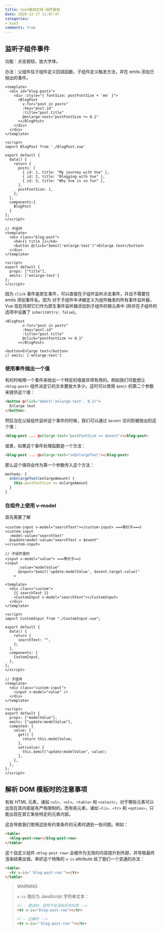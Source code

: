 ```yaml
---
title: Vue3基础文档-组件基础
date: 2020-12-17 11:07:47
categories:
- Vue3
comments: true
---
```




## 监听子组件事件

功能：点击按钮，放大字体。

办法：父组件往子组件定义回调函数，子组件定义触发方法，并在 emits 添加已抛出的事件。
<!-- more -->

```vue
<template>
  <div id="blog-posts">
    <div :style="{ fontSize: postFontSize + 'em' }">
      <BlogPost
        v-for="post in posts"
        :key="post.id"
        :title="post.title"
        @enlarge-text="postFontSize += 0.1"
      ></BlogPost>
    </div>
  </div>
</template>

<script>
import BlogPost from './BlogPost.vue'

export default {
  data() {
    return {
      posts: [
        { id: 1, title: "My journey with Vue" },
        { id: 2, title: "Blogging with Vue" },
        { id: 3, title: "Why Vue is so fun" },
      ],
      postFontSize: 1,
    };
  },
  components:{
    BlogPost
  }
};
</script>

// 子组件
<template>
  <div class="blog-post">
    <h4>{{ title }}</h4>
    <button @click="$emit('enlarge-text')">Enlarge text</button>
  </div>
</template>

<script>
export default {
  props: ["title"],
  emits: ['enlarge-text']
};
</script>
```

因为 `click` 事件是原生事件，可以直接在子组件监听点击事件，并且不需要在 emits 添加事件名。因为 对于子组件中*未*被定义为组件触发的所有事件监听器，Vue 现在将把它们作为原生事件监听器添加到子组件的根元素中 (除非在子组件的选项中设置了 `inheritAttrs: false`)。

```vue
<BlogPost
        v-for="post in posts"
        :key="post.id"
        :title="post.title"
        @click="postFontSize += 0.1"
      ></BlogPost>

<button>Enlarge text</button>
// emits: ['enlarge-text']
```



### 使用事件抛出一个值

有的时候用一个事件来抛出一个特定的值是非常有用的。例如我们可能想让 `<blog-post>` 组件决定它的文本要放大多少。这时可以使用 `$emit` 的第二个参数来提供这个值：

```html
<button @click="$emit('enlarge-text', 0.1)">
  Enlarge text
</button>
```

然后当在父级组件监听这个事件的时候，我们可以通过 `$event` 访问到被抛出的这个值：

```html
<blog-post ... @enlarge-text="postFontSize += $event"></blog-post>
```

或者，如果这个事件处理函数是一个方法：

```html
<blog-post ... @enlarge-text="onEnlargeText"></blog-post>
```

那么这个值将会作为第一个参数传入这个方法：

```js
methods: {
  onEnlargeText(enlargeAmount) {
    this.postFontSize += enlargeAmount
  }
}
```



### 在组件上使用 v-model

首先需要了解

```vue
<custom-input v-model="searchText"></custom-input> ===等价于===》 
<custom-input
  :model-value="searchText"
  @update:model-value="searchText = $event"
></custom-input>

// 子组件里的
<input v-model="value"> ===等价于==》
<input
      :value="modelValue"
      @input="$emit('update:modelValue', $event.target.value)"
    >
```



```vue
<template>
  <div class="custom">
    {{ searchText }}
    <CustomInput v-model="searchText"></CustomInput>
  </div>
</template>

<script>
import CustomInput from "./CustomInput.vue";

export default {
  data() {
    return {
      searchText: "",
    };
  },
  components: {
    CustomInput,
  },
};
</script>

// 子组件
<template>
  <div class="custom-input">
    <input v-model="value" />
  </div>
</template>

<script>
export default {
  props: ["modelValue"],
  emits: ["update:modelValue"],
  computed: {
    value: {
      get() {
        return this.modelValue;
      },
      set(value) {
        this.$emit("update:modelValue", value);
      },
    },
  },
};
</script>
```



## 解析 DOM 模板时的注意事项

有些 HTML 元素，诸如 `<ul>`、`<ol>`、`<table>` 和 `<select>`，对于哪些元素可以出现在其内部是有严格限制的。而有些元素，诸如 `<li>`、`<tr>` 和 `<option>`，只能出现在其它某些特定的元素内部。

这会导致我们使用这些有约束条件的元素时遇到一些问题。例如：

```html
<table>
  <blog-post-row></blog-post-row>
</table>
```

这个自定义组件 `<blog-post-row>` 会被作为无效的内容提升到外部，并导致最终渲染结果出错。幸好这个特殊的 `v-is` attribute 给了我们一个变通的办法：

```html
<table>
  <tr v-is="'blog-post-row'"></tr>
</table>
```

> WARNING
>
> `v-is` 值应为 JavaScript 字符串文本：
>
> ```html
> <!-- 错误的，这样不会渲染任何东西 -->
> <tr v-is="blog-post-row"></tr>
> 
> <!-- 正确的 -->
> <tr v-is="'blog-post-row'"></tr>
> ```